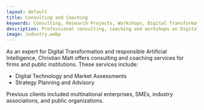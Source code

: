 ```yaml
---
layout: default
title: Consulting and Coaching
keywords: Consulting, Research Projects, Workshops, Digital Transformation, Digital Business, Artificial Intelligence
description: Professional consulting, coaching and workshops on Digital Transformation, Digital Businesses, and Artificial Intelligence.
image: industry.webp
---
```


As an expert for Digital Transformation and responsible Artificial Intelligence, Christian Matt offers consulting and coaching services for firms and public institutions.
These services include:

- Digital Technology and Market Assessments
- Strategy Planning and Advisory

Previous clients included multinational enterprises, SMEs, industry associations, and public organizations.